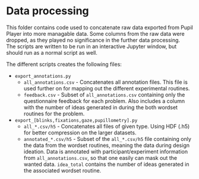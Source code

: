 # Data processing
This folder contains code used to concatenate raw data exported from Pupil Player into more managable data. Some columns from the raw data were dropped, as they played no significance in the further data processing. \
The scripts are written to be run in an interactive Jupyter window, but should run as a normal script as well.

The different scripts creates the following files:
* `export_annotations.py`
  * `all_annotations.csv` - Concatenates all annotation files. This file is used further on for mapping out the different experimental routines.
  * `feedback.csv` - Subset of `all_annotations.csv` containing only the questionnaire feedback for each problem. Also includes a column with the number of ideas generated in during the both wordset routines for the problem.
* `export_[blinks,fixations,gaze,pupillometry].py`
  * `all_*.csv/h5` - Concatenates all files of given type. Using HDF (.h5) for better compression on the larger datasets.
  * `annotated_*.csv/h5` - Subset of the `all_*.csv/h5` file containing only the data from the wordset routines, meaning the data during design ideation. Data is annotated with participant/experiment information from `all_annotations.csv`, so that one easily can mask out the wanted data. `idea_total` contains the number of ideas generated in the associated wordset routine.
